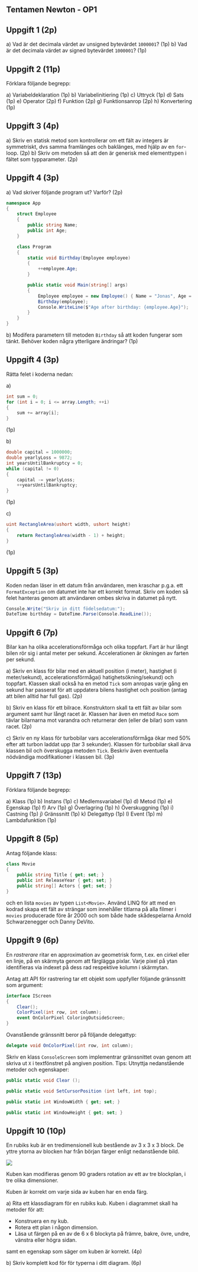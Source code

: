 ## Tentamen Newton - OP1

## Uppgift 1 (2p)

a) Vad är det decimala värdet av unsigned bytevärdet ``1000001``? (1p)
b) Vad är det decimala värdet av signed bytevärdet ``1000001``? (1p)

## Uppgift 2 (11p)

Förklara följande begrepp: 

a) Variabeldeklaration (1p)
b) Variabelinitiering (1p)
c) Uttryck (1p)
d) Sats (1p)
e) Operator (2p)
f) Funktion (2p)
g) Funktionsanrop (2p)
h) Konvertering (1p)

## Uppgift 3 (4p)

a) Skriv en statisk metod som kontrollerar om ett fält av integers är symmetriskt, dvs samma framlänges och baklänges, med hjälp av en ``for``-loop. (2p)
b) Skriv om metoden så att den är generisk med elementtypen i fältet som typparameter.  (2p)

## Uppgift 4 (3p)

a) Vad skriver följande program ut? Varför? (2p)

```cs 
namespace App
{
    struct Employee
    {
        public string Name;
        public int Age;
    }

    class Program
    {
        static void Birthday(Employee employee) 
        {
            ++employee.Age; 
        }

        public static void Main(string[] args)
        {
            Employee employee = new Employee() { Name = "Jonas", Age = 42 };
            Birthday(employee);
            Console.WriteLine($"Age after birthday: {employee.Age}");
        }
    }
}
```

b) Modifera parametern till metoden ``Birthday`` så att koden fungerar som tänkt. Behöver koden några ytterligare ändringar? (1p)

## Uppgift 4 (3p)

Rätta felet i koderna nedan:

a)

```cs
int sum = 0; 
for (int i = 0; i <= array.Length; ++i)
{
    sum += array[i];
}
```

(1p)

b)

```cs 
double capital = 1000000; 
double yearlyLoss = 9872; 
int yearsUntilBankruptcy = 0; 
while (capital != 0)
{
    capital -= yearlyLoss; 
    ++yearsUntilBankruptcy; 
}
```

(1p)

c) 

```cs
uint RectangleArea(ushort width, ushort height)
{
    return RectangleArea(width - 1) + height;
}
```

(1p)

## Uppgift 5 (3p)

Koden nedan läser in ett datum från användaren, men kraschar p.g.a. ett ``FormatException`` om datumet inte har ett korrekt format. Skriv om koden så felet hanteras genom att användaren ombes skriva in datumet på nytt. 

```cs 
Console.Write("Skriv in ditt födelsedatum:");
DateTime birthday = DateTime.Parse(Console.ReadLine());
```

## Uppgift 6 (7p)

Bilar kan ha olika accelerationsförmåga och olika toppfart. Fart är hur långt bilen rör sig i antal meter per sekund. Accelerationen är ökningen av farten per sekund. 

a) Skriv en klass för bilar med en aktuell position (i meter), hastighet (i meter/sekund), accelerationsförmåga(i hatighetsökning/sekund) och toppfart. Klassen skall också ha en metod ``Tick`` som anropas varje gång en sekund har passerat för att uppdatera bilens hastighet och position (antag att bilen alltid har full gas). (2p)

b) Skriv en klass för ett bilrace. Konstruktorn skall ta ett fält av bilar som argument samt hur långt racet är. Klassen har även en metod ``Race`` som tävlar bilarnarna mot varandra och returnerar den (eller de bilar) som vann racet. (2p)

c) Skriv en ny klass för turbobilar vars accelerationsförmåga ökar med 50% efter att turbon laddat upp (tar 3 sekunder). Klassen för turbobilar skall ärva klassen bil och överskugga metoden ``Tick``. Beskriv även eventuella nödvändiga modifikationer i klassen bil. (3p)

## Uppgift 7 (13p)

Förklara följande begrepp: 

a) Klass (1p)
b) Instans (1p)
c) Medlemsvariabel (1p)
d) Metod (1p)
e) Egenskap (1p)
f) Arv (1p)
g) Överlagring (1p)
h) Överskuggning (1p)
i) Castning (1p)
j) Gränssnitt (1p)
k) Delegattyp (1p)
l) Event (1p)
m) Lambdafunktion (1p)

## Uppgift 8 (5p)

Antag följande klass:

```cs
class Movie
{
    public string Title { get; set; }
    public int ReleaseYear { get; set; }
    public string[] Actors { get; set; }
}
```

och en lista ``movies`` av typen ``List<Movie>``. Använd LINQ för att med en kodrad skapa ett fält av strängar som innehåller titlarna på alla filmer i ``movies`` producerade före år 2000 och som både hade skådespelarna Arnold Schwarzenegger och Danny DeVito.  

## Uppgift 9 (6p)

En *rastrerare* ritar en approximation av geometrisk form, t.ex. en cirkel eller en linje, på en skärmyta genom att färglägga pixlar. Varje pixel på ytan identifieras via indexet på dess rad respektive kolumn i skärmytan. 

Antag att API för rastrering tar ett objekt som uppfyller följande gränssnitt som argument: 

```cs
interface IScreen
{
    Clear();
    ColorPixel(int row, int column);
    event OnColorPixel ColoringOutsideScreen;
}
```

Ovanstående gränssnitt beror på följande delegattyp: 

```cs
delegate void OnColorPixel(int row, int column);
```

Skriv en klass ``ConsoleScreen`` som implementrar gränssnittet ovan genom att skriva ut ``X`` i textfönstret på angiven position. Tips: Utnyttja nedanstående metoder och egenskaper:

```cs
public static void Clear ();

public static void SetCursorPosition (int left, int top);

public static int WindowWidth { get; set; }

public static int WindowHeight { get; set; }
```

## Uppgift 10 (10p)

En rubiks kub är en tredimensionell kub bestående av 3 x 3 x 3 block. De yttre ytorna av blocken har från början färger enligt nedanstående bild. 

<img src="fig/rubiks_cube.png"/>

Kuben kan modifieras genom 90 graders rotation av ett av tre blockplan, i tre olika dimensioner. 

Kuben är korrekt om varje sida av kuben har en enda färg. 

a) Rita ett klassdiagram för en rubiks kub. Kuben i diagrammet skall ha metoder för att: 

- Konstruera en ny kub. 
- Rotera ett plan i någon dimension. 
- Läsa ut färgen på en av de 6 x 6 blockyta på främre, bakre, övre, undre, vänstra eller högra sidan.   

samt en egenskap som säger om kuben är korrekt. (4p)

b) Skriv komplett kod för för typerna i ditt diagram. (6p)








